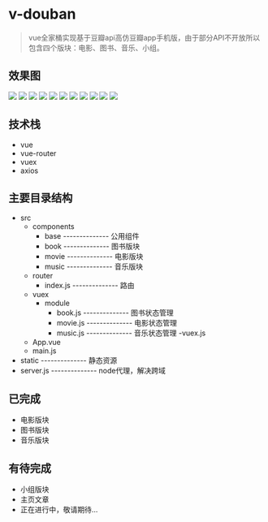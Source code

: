 # v-douban

> vue全家桶实现基于豆瓣api高仿豆瓣app手机版，由于部分API不开放所以包含四个版块：电影、图书、音乐、小组。 
## 效果图 
![](https://github.com/windlany/vue-douban/blob/master/static/preview/loading.png)
![](https://github.com/windlany/vue-douban/blob/master/static/preview/search.png)
![](https://github.com/windlany/vue-douban/blob/master/static/preview/movie.png)
![](https://github.com/windlany/vue-douban/blob/master/static/preview/movieMore.png)
![](https://github.com/windlany/vue-douban/blob/master/static/preview/movieSignle.png)
![](https://github.com/windlany/vue-douban/blob/master/static/preview/book.png)
![](https://github.com/windlany/vue-douban/blob/master/static/preview/bookMore.png)
![](https://github.com/windlany/vue-douban/blob/master/static/preview/bookSignle.png)
![](https://github.com/windlany/vue-douban/blob/master/static/preview/music.png)
![](https://github.com/windlany/vue-douban/blob/master/static/preview/musicMore.png)
![](https://github.com/windlany/vue-douban/blob/master/static/preview/musicSignle.png)
## 技术栈
- vue
- vue-router
- vuex
- axios
## 主要目录结构 
- src
    - components
        - base   --------------  公用组件
        - book   --------------  图书版块
        - movie   --------------  电影版块
        - music   --------------  音乐版块
    - router
        - index.js   --------------  路由
    - vuex
        - module
            - book.js   --------------  图书状态管理
            - movie.js   --------------  电影状态管理
            - music.js   --------------  音乐状态管理
        -vuex.js
    - App.vue
    - main.js
- static   --------------  静态资源
- server.js   --------------  node代理，解决跨域 
## 已完成
- 电影版块
- 图书版块
- 音乐版块
## 有待完成
- 小组版块
- 主页文章
- 正在进行中，敬请期待...
